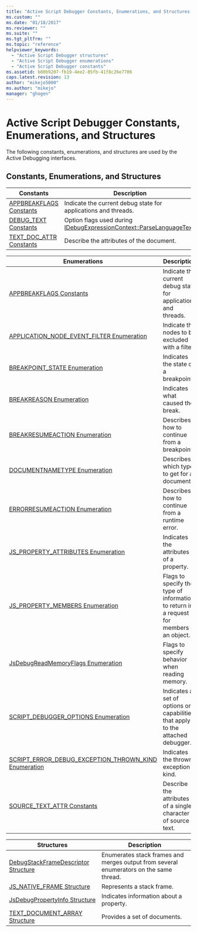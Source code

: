 ```yaml
---
title: "Active Script Debugger Constants, Enumerations, and Structures | Microsoft Docs"
ms.custom: ""
ms.date: "01/18/2017"
ms.reviewer: ""
ms.suite: ""
ms.tgt_pltfrm: ""
ms.topic: "reference"
helpviewer_keywords: 
  - "Active Script Debugger structures"
  - "Active Script Debugger enumerations"
  - "Active Script Debugger constants"
ms.assetid: b80b9207-fb19-4ee2-85fb-41f8c26e7706
caps.latest.revision: 13
author: "mikejo5000"
ms.author: "mikejo"
manager: "ghogen"
---
```

# Active Script Debugger Constants, Enumerations, and Structures
The following constants, enumerations, and structures are used by the Active Debugging interfaces.  
  
## Constants, Enumerations, and Structures  
  
|Constants|Description|  
|---------------|-----------------|  
|[APPBREAKFLAGS Constants](../../winscript/reference/appbreakflags-enumeration.md)|Indicate the current debug state for applications and threads.|  
|[DEBUG_TEXT Constants](../../winscript/reference/debug-text-constants.md)|Option flags used during [IDebugExpressionContext::ParseLanguageText](../../winscript/reference/idebugexpressioncontext-parselanguagetext.md).|  
|[TEXT_DOC_ATTR Constants](../../winscript/reference/text-doc-attr-constants.md)|Describe the attributes of the document.|  
  
|Enumerations|Description|  
|------------------|-----------------|  
|[APPBREAKFLAGS Constants](../../winscript/reference/appbreakflags-enumeration.md)|Indicate the current debug state for applications and threads.|  
|[APPLICATION_NODE_EVENT_FILTER Enumeration](../../winscript/reference/application-node-event-filter-enumeration.md)|Indicate the nodes to be excluded with a filter.|  
|[BREAKPOINT_STATE Enumeration](../../winscript/reference/breakpoint-state-enumeration.md)|Indicates the state of a breakpoint.|  
|[BREAKREASON Enumeration](../../winscript/reference/breakreason-enumeration.md)|Indicates what caused the break.|  
|[BREAKRESUMEACTION Enumeration](../../winscript/reference/breakresumeaction-enumeration.md)|Describes how to continue from a breakpoint.|  
|[DOCUMENTNAMETYPE Enumeration](../../winscript/reference/documentnametype-enumeration.md)|Describes which type to get for a document.|  
|[ERRORRESUMEACTION Enumeration](../../winscript/reference/errorresumeaction-enumeration.md)|Describes how to continue from a runtime error.|  
|[JS_PROPERTY_ATTRIBUTES Enumeration](../../winscript/reference/js-property-attributes-enumeration.md)|Indicates the attributes of a property.|  
|[JS_PROPERTY_MEMBERS Enumeration](../../winscript/reference/js-property-members-enumeration.md)|Flags to specify the type of information to return in a request for members of an object.|  
|[JsDebugReadMemoryFlags Enumeration](../../winscript/reference/jsdebugreadmemoryflags-enumeration.md)|Flags to specify behavior when reading memory.|  
|[SCRIPT_DEBUGGER_OPTIONS Enumeration](../../winscript/reference/script-debugger-options-enumeration.md)|Indicates a set of options or capabilities that apply to the attached debugger.|  
|[SCRIPT_ERROR_DEBUG_EXCEPTION_THROWN_KIND Enumeration](../../winscript/reference/script-error-debug-exception-thrown-kind-enumeration.md)|Indicates the thrown exception kind.|  
|[SOURCE_TEXT_ATTR Constants](../../winscript/reference/source-text-attr-enumeration.md)|Describe the attributes of a single character of source text.|  
  
|Structures|Description|  
|----------------|-----------------|  
|[DebugStackFrameDescriptor Structure](../../winscript/reference/debugstackframedescriptor-structure.md)|Enumerates stack frames and merges output from several enumerators on the same thread.|  
|[JS_NATIVE_FRAME Structure](../../winscript/reference/js-native-frame-structure.md)|Represents a stack frame.|  
|[JsDebugPropertyInfo Structure](../../winscript/reference/jsdebugpropertyinfo-structure.md)|Indicates information about a property.|  
|[TEXT_DOCUMENT_ARRAY Structure](../../winscript/reference/text-document-array-structure.md)|Provides a set of documents.|